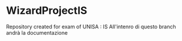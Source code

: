 # WizardProjectIS
Repository created for exam of UNISA : IS
All'intenro di questo branch andrà la documentazione
